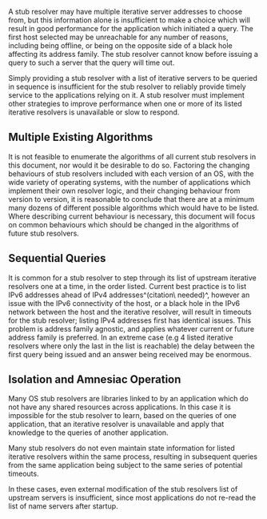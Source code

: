 
A stub resolver may have multiple iterative server addresses to choose from,
but this information alone is insufficient to make a choice which will result
in good performance for the application which initiated a query.  The first
host selected may be unreachable for any number of reasons, including being
offline, or being on the opposite side of a black hole affecting its address
family.  The stub resolver cannot know before issuing a query to such a server
that the query will time out.

Simply providing a stub resolver with a list of iterative servers to be
queried in sequence is insufficient for the stub resolver to reliably provide
timely service to the applications relying on it.  A stub resolver must
implement other strategies to improve performance when one or more of its
listed iterative resolvers is unavailable or slow to respond.

## Multiple Existing Algorithms

It is not feasible to enumerate the algorithms of all current stub resolvers
in this document, nor would it be desirable to do so.  Factoring the changing
behaviours of stub resolvers included with each version of an OS, with the
wide variety of operating systems, with the number of applications which
implement their own resolver logic, and their changing behaviour from version
to version, it is reasonable to conclude that there are at a minimum many
dozens of different possible algorithms which would have to be listed.  Where
describing current behaviour is necessary, this document will focus on common
behaviours which should be changed in the algorithms of future stub
resolvers.

## Sequential Queries

It is common for a stub resolver to step through its list of upstream
iterative resolvers one at a time, in the order listed.  Current best practice
is to list IPv6 addresses ahead of IPv4 addresses^(citation\ needed)^, however
an issue with the IPv6 connectivity of the host, or a black hole in the IPv6
network between the host and the iterative resolver, will result in timeouts
for the stub resolver; listing IPv4 addresses first has identical issues.
This problem is address family agnostic, and applies whatever current or
future address family is preferred.  In an extreme case (e.g 4 listed
iterative resolvers where only the last in the list is reachable) the delay
between the first query being issued and an answer being received may be
enormous.

## Isolation and Amnesiac Operation

Many OS stub resolvers are libraries linked to by an application which do not
have any shared resources across applications.  In this case it is impossible
for the stub resolver to learn, based on the queries of one application, that
an iterative resolver is unavailable and apply that knowledge to the queries
of another application.

Many stub resolvers do not even maintain state information for listed
iterative resolvers within the same process, resulting in subsequent queries
from the same application being subject to the same series of potential
timeouts.

In these cases, even external modification of the stub resolvers list of
upstream servers is insufficient, since most applications do not re-read the
list of name servers after startup.  


